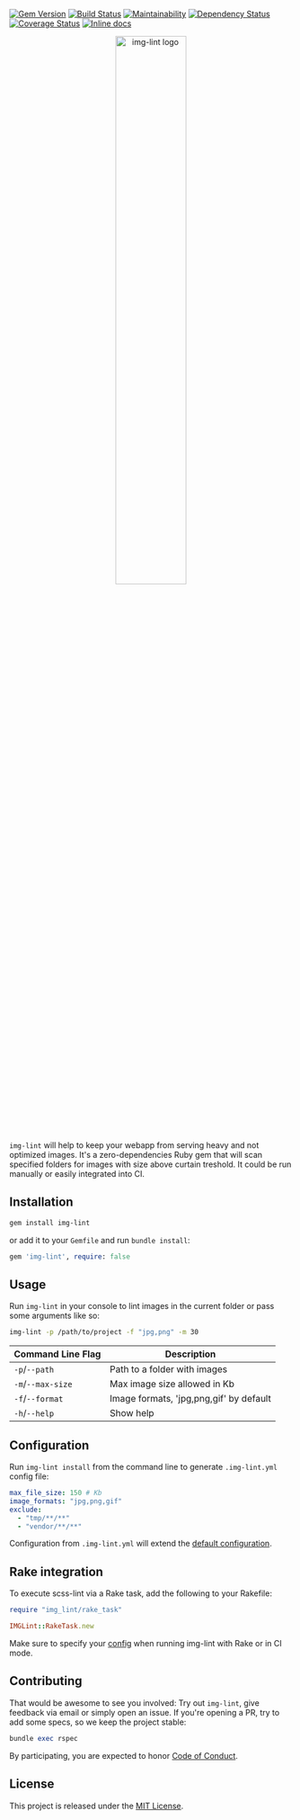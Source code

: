 [![Gem Version](https://badge.fury.io/rb/img-lint.svg)](https://badge.fury.io/rb/img-lint)
[![Build Status](https://travis-ci.org/makaroni4/img-lint.svg?branch=master)](https://travis-ci.org/makaroni4/img-lint)
[![Maintainability](https://api.codeclimate.com/v1/badges/5bae5351eeac876e2192/maintainability)](https://codeclimate.com/github/makaroni4/img-lint/maintainability)
[![Dependency Status](https://gemnasium.com/badges/github.com/makaroni4/img-lint.svg)](https://gemnasium.com/github.com/makaroni4/img-lint)
[![Coverage Status](https://coveralls.io/repos/github/makaroni4/img-lint/badge.svg)](https://coveralls.io/github/makaroni4/img-lint)
[![Inline docs](http://inch-ci.org/github/makaroni4/img-lint.svg?branch=master)](http://inch-ci.org/github/makaroni4/img-lint)

<p align="center">
  <img src="https://user-images.githubusercontent.com/768070/37737892-76a69720-2d55-11e8-88e3-dfe3c5b5ae08.png" width="50%" alt="img-lint logo">
</p>

`img-lint` will help to keep your webapp from serving heavy and not optimized images. It's a zero-dependencies Ruby gem that will scan specified folders for images with size above curtain treshold. It could be run manually or easily integrated into CI.

## Installation

~~~bash
gem install img-lint
~~~

or add it to your `Gemfile` and run `bundle install`:

~~~ruby
gem 'img-lint', require: false
~~~

## Usage

Run `img-lint` in your console to lint images in the current folder or pass some arguments like so:

~~~bash
img-lint -p /path/to/project -f "jpg,png" -m 30
~~~

Command Line Flag         | Description
--------------------------|----------------------------------------------------
`-p`/`--path`             | Path to a folder with images
`-m`/`--max-size`         | Max image size allowed in Kb
`-f`/`--format`           | Image formats, 'jpg,png,gif' by default
`-h`/`--help`             | Show help

## Configuration

Run `img-lint install` from the command line to generate `.img-lint.yml` config file:

~~~yaml
max_file_size: 150 # Kb
image_formats: "jpg,png,gif"
exclude:
  - "tmp/**/**"
  - "vendor/**/**"
~~~

Configuration from `.img-lint.yml` will extend the [default configuration](config/default.yml).

## Rake integration

To execute scss-lint via a Rake task, add the following to your Rakefile:

~~~ruby
require "img_lint/rake_task"

IMGLint::RakeTask.new
~~~

Make sure to specify your [config](#configuration) when running img-lint with Rake or in CI mode.

## Contributing

That would be awesome to see you involved: Try out `img-lint`, give feedback via email or simply open an issue. If you're opening a PR, try to add some specs, so we keep the project stable:

~~~ruby
bundle exec rspec
~~~

By participating, you are expected to honor [Code of Conduct](https://github.com/makaroni4/img-lint/blob/master/CODE_OF_CONDUCT.md).

## License

This project is released under the [MIT License](https://github.com/makaroni4/img-lint/blob/master/LICENSE.txt).
